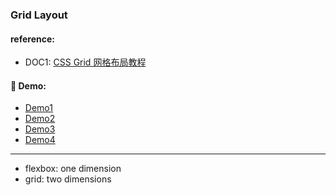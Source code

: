 ### Grid Layout

#### reference:
- DOC1: [CSS Grid 网格布局教程](https://www.ruanyifeng.com/blog/2019/03/grid-layout-tutorial.html)

#### :eyes: Demo:
- [Demo1](https://sincerity628.github.io/css-part/grid-layout/)
- [Demo2](https://sincerity628.github.io/css-part/grid-layout/index1.html)
- [Demo3](https://sincerity628.github.io/css-part/grid-layout/index2.html)
- [Demo4](https://sincerity628.github.io/css-part/grid-layout/index3.html)

---

- flexbox: one dimension
- grid: two dimensions
